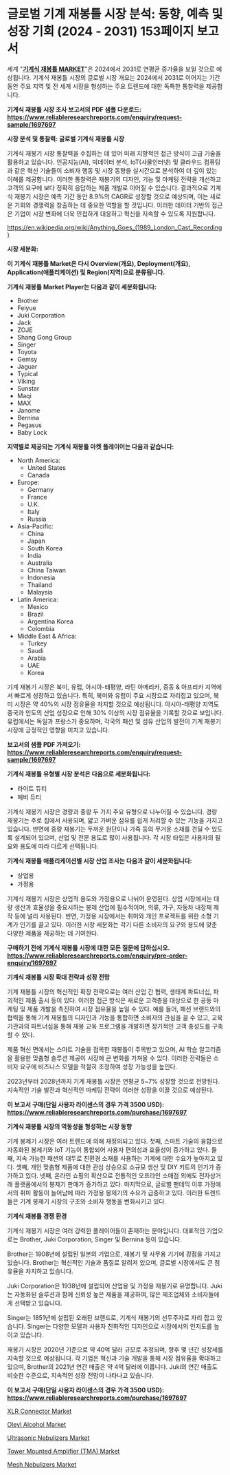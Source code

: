 <p><h1>글로벌 기계 재봉틀 시장 분석: 동향, 예측 및 성장 기회 (2024 - 2031) 153페이지 보고서</h1></p><p>세계 "<strong><a href="https://www.reliableresearchreports.com/mechanical-sewing-machine-r1697697?utm_campaign=105&utm_medium=8&utm_source=Github&utm_content=ia&utm_term=07112024&utm_id=mechanical-sewing-machine">기계식 재봉틀 MARKET</a></strong>"은 2024에서 2031로 연평균 증가율을 보일 것으로 예상됩니다. 기계식 재봉틀 시장의 글로벌 시장 개요는 2024에서 2031로 이어지는 기간 동안 주요 지역 및 전 세계 시장을 형성하는 주요 트렌드에 대한 독특한 통찰력을 제공합니다.</p>
<p><strong>기계식 재봉틀 시장 조사 보고서의 PDF 샘플 다운로드: <a href="https://www.reliableresearchreports.com/enquiry/request-sample/1697697?utm_campaign=105&utm_medium=8&utm_source=Github&utm_content=ia&utm_term=07112024&utm_id=mechanical-sewing-machine">https://www.reliableresearchreports.com/enquiry/request-sample/1697697</a></strong></p>
<p><strong>시장 분석 및 통찰력: 글로벌 기계식 재봉틀 시장</strong></p>
<p><p>기계식 재봉기 시장 통찰력을 수집하는 데 있어 미래 지향적인 접근 방식이 고급 기술을 활용하고 있습니다. 인공지능(AI), 빅데이터 분석, IoT(사물인터넷) 및 클라우드 컴퓨팅과 같은 혁신 기술들이 소비자 행동 및 시장 동향을 실시간으로 분석하여 더 깊이 있는 이해를 제공합니다. 이러한 통찰력은 재봉기의 디자인, 기능 및 마케팅 전략을 개선하고 고객의 요구에 보다 정확히 응답하는 제품 개발로 이어질 수 있습니다. 결과적으로 기계식 재봉기 시장은 예측 기간 동안 8.9%의 CAGR로 성장할 것으로 예상되며, 이는 새로운 기회와 경쟁력을 창출하는 데 중요한 역할을 할 것입니다. 이러한 데이터 기반의 접근은 기업이 시장 변화에 더욱 민첩하게 대응하고 혁신을 지속할 수 있도록 지원합니다.</p></p>
<p><a href="%7CAUTHORITHY_DOMAIN_URL%7C?utm_campaign=105&utm_medium=8&utm_source=Github&utm_content=ia&utm_term=07112024&utm_id=mechanical-sewing-machine">https://en.wikipedia.org/wiki/Anything_Goes_(1989_London_Cast_Recording)</a></p>
<p><strong>시장 세분화:</strong></p>
<p><strong>이 기계식 재봉틀 Market은 다시 Overview(개요), Deployment(개요), Application(애플리케이션) 및 Region(지역)으로 분류됩니다.</strong></p>
<p><strong>기계식 재봉틀 Market Player는 다음과 같이 세분화됩니다:</strong></p>
<p><ul><li>Brother</li><li>Feiyue</li><li>Juki Corporation</li><li>Jack</li><li>ZOJE</li><li>Shang Gong Group</li><li>Singer</li><li>Toyota</li><li>Gemsy</li><li>Jaguar</li><li>Typical</li><li>Viking</li><li>Sunstar</li><li>Maqi</li><li>MAX</li><li>Janome</li><li>Bernina</li><li>Pegasus</li><li>Baby Lock</li></ul></p>
<p><strong>지역별로 제공되는 기계식 재봉틀 마켓 플레이어는 다음과 같습니다:</strong></p>
<p><ul>
    <li>
        North America:
        <ul>
            <li>United States</li>
            <li>Canada</li>
        </ul>
    </li>
    <li>
        Europe:
        <ul>
            <li>Germany</li>
            <li>France</li>
            <li>U.K.</li>
            <li>Italy</li>
            <li>Russia</li>
        </ul>
    </li>
    <li>
        Asia-Pacific:
        <ul>
            <li>China</li>
            <li>Japan</li>
            <li>South Korea</li>
            <li>India</li>
            <li>Australia</li>
            <li>China Taiwan</li>
            <li>Indonesia</li>
            <li>Thailand</li>
            <li>Malaysia</li>
        </ul>
    </li>
    <li>
        Latin America:
        <ul>
            <li>Mexico</li>
            <li>Brazil</li>
            <li>Argentina Korea</li>
            <li>Colombia</li>
        </ul>
    </li>
    <li>
        Middle East & Africa:
        <ul>
            <li>Turkey</li>
            <li>Saudi</li>
            <li>Arabia</li>
            <li>UAE</li>
            <li>Korea</li>
        </ul>
    </li>
    </ul></p>
<p><p>기계 재봉기 시장은 북미, 유럽, 아시아-태평양, 라틴 아메리카, 중동 & 아프리카 지역에서 빠르게 성장하고 있습니다. 특히, 북미와 유럽이 주요 시장으로 자리잡고 있으며, 북미 시장은 약 40%의 시장 점유율을 차지할 것으로 예상됩니다. 아시아-태평양 지역도 중국과 인도의 산업 성장으로 인해 30% 이상의 시장 점유율을 기록할 것으로 보입니다. 유럽에서는 독일과 프랑스가 중요하며, 각국의 패션 및 섬유 산업의 발전이 기계 재봉기 시장에 긍정적인 영향을 미치고 있습니다.</p></p>
<p><strong>보고서의 샘플 PDF 가져오기: <a href="https://www.reliableresearchreports.com/enquiry/request-sample/1697697?utm_campaign=105&utm_medium=8&utm_source=Github&utm_content=ia&utm_term=07112024&utm_id=mechanical-sewing-machine">https://www.reliableresearchreports.com/enquiry/request-sample/1697697</a></strong></p>
<p><strong>기계식 재봉틀 유형별 시장 분석은 다음으로 세분화됩니다:</strong></p>
<p><ul><li>라이트 듀티</li><li>헤비 듀티</li></ul></p>
<p><p>기계식 재봉기 시장은 경량과 중량 두 가지 주요 유형으로 나누어질 수 있습니다. 경량 재봉기는 주로 집에서 사용되며, 얇고 가벼운 섬유를 쉽게 처리할 수 있는 기능을 가지고 있습니다. 반면에 중량 재봉기는 두꺼운 원단이나 가죽 등의 무거운 소재를 견딜 수 있도록 설계되어 있으며, 산업 및 전문 용도로 많이 사용됩니다. 각 시장 타입은 사용자의 필요와 용도에 따라 다르게 선택됩니다.</p></p>
<p><strong>기계식 재봉틀 애플리케이션별 시장 산업 조사는 다음과 같이 세분화됩니다:</strong></p>
<p><ul><li>상업용</li><li>가정용</li></ul></p>
<p><p>기계식 재봉기 시장은 상업적 용도와 가정용으로 나뉘어 운영된다. 상업 시장에서는 대량 생산과 효율성을 중요시하는 봉제 산업에 필수적이며, 의류, 가구, 자동차 내장재 제작 등에 널리 사용된다. 반면, 가정용 시장에서는 취미와 개인 프로젝트를 위한 소형 기계가 인기를 끌고 있다. 이러한 시장 세분화는 각기 다른 소비자의 요구와 용도에 맞춘 다양한 제품을 제공하는 데 기여한다.</p></p>
<p><strong>구매하기 전에 기계식 재봉틀 시장에 대한 모든 질문에 답하십시오. <a href="https://www.reliableresearchreports.com/enquiry/pre-order-enquiry/1697697?utm_campaign=105&utm_medium=8&utm_source=Github&utm_content=ia&utm_term=07112024&utm_id=mechanical-sewing-machine">https://www.reliableresearchreports.com/enquiry/pre-order-enquiry/1697697</a></strong></p>
<p><strong>기계식 재봉틀 시장 확대 전략과 성장 전망</strong></p>
<p><p>기계 재봉틀 시장의 혁신적인 확장 전략으로는 여러 산업 간 협력, 생태계 파트너십, 파괴적인 제품 출시 등이 있다. 이러한 접근 방식은 새로운 고객층을 대상으로 한 공동 마케팅 및 제품 개발을 촉진하여 시장 점유율을 높일 수 있다. 예를 들어, 패션 브랜드와의 협력을 통해 기계 재봉틀의 디자인과 기능을 통합하면 소비자의 관심을 끌 수 있고, 교육 기관과의 파트너십을 통해 재봉 교육 프로그램을 개발하면 장기적인 고객 충성도를 구축할 수 있다.</p><p>제품 혁신 면에서는 스마트 기술을 접목한 재봉틀이 주목받고 있으며, AI 학습 알고리즘을 활용한 맞춤형 솔루션 제공이 시장에 큰 변화를 가져올 수 있다. 이러한 전략들은 소비자 요구에 비즈니스 모델을 적절히 조정하여 성장 가능성을 높인다. </p><p>2023년부터 2028년까지 기계 재봉틀 시장은 연평균 5~7% 성장할 것으로 전망된다. 지속적인 기술 발전과 혁신적인 마케팅 전략이 이러한 성장을 이끌 것으로 예상된다.</p></p>
<p><strong>이 보고서 구매(단일 사용자 라이센스의 경우 가격 3500 USD): <a href="https://www.reliableresearchreports.com/purchase/1697697?utm_campaign=105&utm_medium=8&utm_source=Github&utm_content=ia&utm_term=07112024&utm_id=mechanical-sewing-machine">https://www.reliableresearchreports.com/purchase/1697697</a></strong></p>
<p><strong>기계식 재봉틀 시장의 역동성을 형성하는 시장 동향</strong></p>
<p><p>기계 봉제기 시장은 여러 트렌드에 의해 재정의되고 있다. 첫째, 스마트 기술의 융합으로 자동화된 봉제기와 IoT 기능이 통합되어 사용자 편의성과 효율성이 증가하고 있다. 둘째, 지속 가능한 패션의 대두로 친환경 소재를 사용하는 기계에 대한 수요가 높아지고 있다. 셋째, 개인 맞춤형 제품에 대한 관심 상승으로 소규모 생산 및 DIY 키트의 인기가 증가하고 있다. 넷째, 온라인 쇼핑의 확산으로 전통적인 오프라인 소매점 외에도 전자상거래 플랫폼에서의 봉제기 판매가 증가하고 있다. 마지막으로, 글로벌 팬데믹 이후 가정에서의 취미 활동이 늘어남에 따라 가정용 봉제기의 수요가 급증하고 있다. 이러한 트렌드들은 기계 봉제기 시장의 구조와 소비자 행동을 변화시키고 있다.</p></p>
<p><strong>기계식 재봉틀 경쟁 환경</strong></p>
<p><p>기계식 재봉기 시장은 여러 강력한 플레이어들이 존재하는 분야입니다. 대표적인 기업으로는 Brother, Juki Corporation, Singer 및 Bernina 등이 있습니다. </p><p>Brother는 1908년에 설립된 일본의 기업으로, 재봉기 및 사무용 기기에 강점을 가지고 있습니다. Brother는 혁신적인 기술과 품질로 알려져 있으며, 글로벌 시장에서도 큰 점유율을 차지하고 있습니다.</p><p>Juki Corporation은 1938년에 설립되어 산업용 및 가정용 재봉기로 유명합니다. Juki는 자동화된 솔루션과 함께 신뢰성 높은 제품을 제공하여, 많은 제조업체와 소비자들에게 선택받고 있습니다.</p><p>Singer는 1851년에 설립된 오래된 브랜드로, 기계식 재봉기의 선두주자로 자리 잡고 있습니다. Singer는 다양한 모델과 사용자 친화적인 디자인으로 시장에서의 인지도를 높이고 있습니다.</p><p>재봉기 시장은 2020년 기준으로 약 40억 달러 규모로 추정되며, 향후 몇 년간 성장세를 지속할 것으로 예상됩니다. 각 기업은 혁신과 기술 개발을 통해 시장 점유율을 확대하고 있으며, Brother의 2021년 연간 매출은 약 4억 달러에 이릅니다. Juki의 연간 매출도 비슷한 수준으로, 지속적인 성장 전망이 나타나고 있습니다.</p></p>
<p><strong>이 보고서 구매(단일 사용자 라이센스의 경우 가격 3500 USD): <a href="https://www.reliableresearchreports.com/purchase/1697697?utm_campaign=105&utm_medium=8&utm_source=Github&utm_content=ia&utm_term=07112024&utm_id=mechanical-sewing-machine">https://www.reliableresearchreports.com/purchase/1697697</a></strong></p>
<p><p><a href="https://www.linkedin.com/pulse/evaluating-xlr-connector-market-trends-growth-opportunities-d7o3f?utm_campaign=105&utm_medium=8&utm_source=Github&utm_content=ia&utm_term=07112024&utm_id=mechanical-sewing-machine">XLR Connector Market</a></p><p><a href="https://github.com/LacThu1/Market-Research-Report-List-1/blob/main/oleyl-alcohol-market.md?utm_campaign=105&utm_medium=8&utm_source=Github&utm_content=ia&utm_term=07112024&utm_id=mechanical-sewing-machine">Oleyl Alcohol Market</a></p><p><a href="https://issuu.com/reportprime-2/docs/ultrasonic-nebulizers-market-size-2_39f1b5ff624525?utm_campaign=105&utm_medium=8&utm_source=Github&utm_content=ia&utm_term=07112024&utm_id=mechanical-sewing-machine">Ultrasonic Nebulizers Market</a></p><p><a href="https://www.linkedin.com/pulse/tower-mounted-amplifier-tma-market-global-regional-analysis-nl6sf?utm_campaign=105&utm_medium=8&utm_source=Github&utm_content=ia&utm_term=07112024&utm_id=mechanical-sewing-machine">Tower Mounted Amplifier (TMA) Market</a></p><p><a href="https://issuu.com/reportprime-2/docs/mesh-nebulizers-market-size-2030.pp_b46a56e562579c?utm_campaign=105&utm_medium=8&utm_source=Github&utm_content=ia&utm_term=07112024&utm_id=mechanical-sewing-machine">Mesh Nebulizers Market</a></p></p>